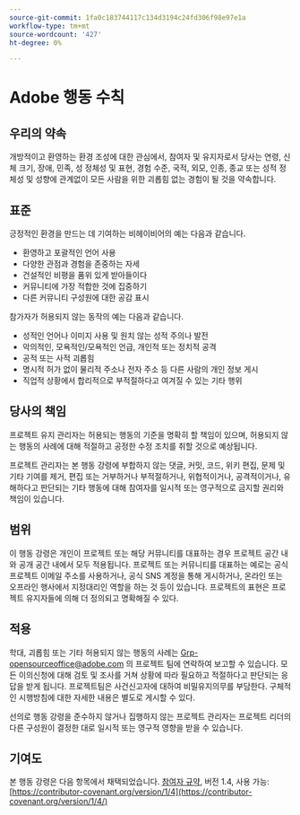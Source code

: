 ```yaml
---
source-git-commit: 1fa0c183744117c134d3194c24fd306f98e97e1a
workflow-type: tm+mt
source-wordcount: '427'
ht-degree: 0%

---
```

# Adobe 행동 수칙

## 우리의 약속

개방적이고 환영하는 환경 조성에 대한 관심에서, 참여자 및 유지자로서 당사는 연령, 신체 크기, 장애, 민족, 성 정체성 및 표현, 경험 수준, 국적, 외모, 인종, 종교 또는 성적 정체성 및 성향에 관계없이 모든 사람을 위한 괴롭힘 없는 경험이 될 것을 약속합니다.

## 표준

긍정적인 환경을 만드는 데 기여하는 비헤이비어의 예는 다음과 같습니다.

* 환영하고 포괄적인 언어 사용
* 다양한 관점과 경험을 존중하는 자세
* 건설적인 비평을 품위 있게 받아들이다
* 커뮤니티에 가장 적합한 것에 집중하기
* 다른 커뮤니티 구성원에 대한 공감 표시

참가자가 허용되지 않는 동작의 예는 다음과 같습니다.

* 성적인 언어나 이미지 사용 및 원치 않는 성적 주의나 발전
* 악의적인, 모욕적인/모욕적인 언급, 개인적 또는 정치적 공격
* 공적 또는 사적 괴롭힘
* 명시적 허가 없이 물리적 주소나 전자 주소 등 다른 사람의 개인 정보 게시
* 직업적 상황에서 합리적으로 부적절하다고 여겨질 수 있는 기타 행위

## 당사의 책임

프로젝트 유지 관리자는 허용되는 행동의 기준을 명확히 할 책임이 있으며, 허용되지 않는 행동의 사례에 대해 적절하고 공정한 수정 조치를 취할 것으로 예상됩니다.

프로젝트 관리자는 본 행동 강령에 부합하지 않는 댓글, 커밋, 코드, 위키 편집, 문제 및 기타 기여를 제거, 편집 또는 거부하거나 부적절하거나, 위협적이거나, 공격적이거나, 유해하다고 판단되는 기타 행동에 대해 참여자를 일시적 또는 영구적으로 금지할 권리와 책임이 있습니다.

## 범위

이 행동 강령은 개인이 프로젝트 또는 해당 커뮤니티를 대표하는 경우 프로젝트 공간 내와 공개 공간 내에서 모두 적용됩니다. 프로젝트 또는 커뮤니티를 대표하는 예로는 공식 프로젝트 이메일 주소를 사용하거나, 공식 SNS 계정을 통해 게시하거나, 온라인 또는 오프라인 행사에서 지정대리인 역할을 하는 것 등이 있습니다. 프로젝트의 표현은 프로젝트 유지자들에 의해 더 정의되고 명확해질 수 있다.

## 적용

학대, 괴롭힘 또는 기타 허용되지 않는 행동의 사례는 Grp-opensourceoffice@adobe.com 의 프로젝트 팀에 연락하여 보고할 수 있습니다. 모든 이의신청에 대해 검토 및 조사를 거쳐 상황에 따라 필요하고 적절하다고 판단되는 응답을 받게 됩니다. 프로젝트팀은 사건신고자에 대하여 비밀유지의무를 부담한다.
구체적인 시행방침에 대한 자세한 내용은 별도로 게시할 수 있다.

선의로 행동 강령을 준수하지 않거나 집행하지 않는 프로젝트 관리자는 프로젝트 리더의 다른 구성원이 결정한 대로 일시적 또는 영구적 영향을 받을 수 있습니다.

## 기여도

본 행동 강령은 다음 항목에서 채택되었습니다. [참여자 규약](https://contributor-covenant.org), 버전 1.4, 사용 가능: [https://contributor-covenant.org/version/1/4](https://contributor-covenant.org/version/1/4/)
